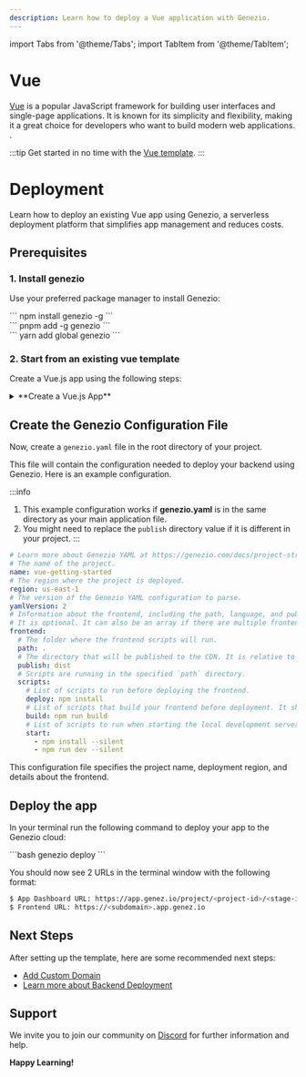 ```yaml
---
description: Learn how to deploy a Vue application with Genezio.
---
```


import Tabs from '@theme/Tabs';
import TabItem from '@theme/TabItem';

# Vue

<head>
    <title>Vue | Genezio Documentation</title>
</head>

[Vue](https://vuejs.org/) is a popular JavaScript framework for building user interfaces and single-page applications. It is known for its simplicity and flexibility, making it a great choice for developers who want to build modern web applications.
.

:::tip
Get started in no time with the [Vue template](https://app.genez.io/start/deploy?repository=https://github.com/Genez-io/vue-getting-started).
:::

# Deployment

Learn how to deploy an existing Vue app using Genezio, a serverless deployment platform that simplifies app management and reduces costs.

## Prerequisites

### 1. Install genezio

Use your preferred package manager to install Genezio:

<Tabs>
  <TabItem className="tab-item" value="npm" label="npm">
<div id="step1-install-npm">
  ```
  npm install genezio -g
  ```
  </div>
  </TabItem>
  <TabItem className="tab-item" value="pnpm" label="pnpm">
  <div id="step1-install-pnpm">
  ```
  pnpm add -g genezio
  ```
  </div>
  </TabItem>
  <TabItem  className="tab-item" value="yarn" label="yarn">
  <div id="step1-install-yarn">
  ```
  yarn add global genezio
  ```
  </div>
  </TabItem>
</Tabs>

### 2. Start from an existing vue template

Create a Vue.js app using the following steps:

<details>
  <summary>**Create a Vue.js App**</summary>

<h3> 1. Fork our vue template repository on GitHub </h3>

Go to https://github.com/Genez-io/vue-getting-started/fork and fork the repo.


<h3> 2. Clone the newly created repository locally </h3>


```bash
git clone YOUR_REPO_URL
cd vue-getting-started
```

<h3> 3. Run the Vue App locally </h3>

Run the following command to start the Vue app locally:

<div>
  ```bash
  npm run dev
  ```
</div>

<h3> 4. Test the Vue App locally </h3>

Open a web browser and navigate to http://localhost:5173/ to see the app running.

</details>

## Create the Genezio Configuration File

Now, create a `genezio.yaml` file in the root directory of your project.

This file will contain the configuration needed to deploy your backend using Genezio. Here is an example configuration.

:::info
1. This example configuration works if **genezio.yaml** is in the same directory as your main application file.
2. You might need to replace the `publish` directory value if it is different in your project.
:::

```yaml title="genezio.yaml"
# Learn more about Genezio YAML at https://genezio.com/docs/project-structure/genezio-configuration-file/
# The name of the project.
name: vue-getting-started
# The region where the project is deployed.
region: us-east-1
# The version of the Genezio YAML configuration to parse.
yamlVersion: 2
# Information about the frontend, including the path, language, and publish directory.
# It is optional. It can also be an array if there are multiple frontends you want to deploy.
frontend:
  # The folder where the frontend scripts will run.
  path: .
  # The directory that will be published to the CDN. It is relative to the `path` directory.
  publish: dist
  # Scripts are running in the specified `path` directory.
  scripts:
    # List of scripts to run before deploying the frontend.
    deploy: npm install
    # List of scripts that build your frontend before deployment. It should populate the specified `publish` directory.
    build: npm run build
    # List of scripts to run when starting the local development server.
    start:
      - npm install --silent
      - npm run dev --silent
```

This configuration file specifies the project name, deployment region, and details about the frontend.


## Deploy the app

In your terminal run the following command to deploy your app to the Genezio cloud:

<div>
  ```bash
  genezio deploy
  ```
</div>

You should now see 2 URLs in the terminal window with the following format:

```bash
$ App Dashboard URL: https://app.genez.io/project/<project-id>/<stage-id>
$ Frontend URL: https://<subdomain>.app.genez.io
```

## Next Steps

After setting up the template, here are some recommended next steps:

 <ul>
    <li><a href="/docs/features/custom-domain-configuration/">Add Custom Domain</a></li>
    <li><a href="/docs/features/deployments/">Learn more about Backend Deployment</a></li>
</ul>

## Support <a href="#support" id="support"></a>

We invite you to join our community on [Discord](https://discord.gg/uc9H5YKjXv) for further information and help.

**Happy Learning!**
